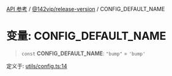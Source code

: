 [API 参考](../../../index.md) / [@142vip/release-version](../index.md) / CONFIG\_DEFAULT\_NAME

# 变量: CONFIG\_DEFAULT\_NAME

> `const` **CONFIG\_DEFAULT\_NAME**: `"bump"` = `'bump'`

定义于: [utils/config.ts:14](https://github.com/142vip/core-x/blob/67692efe75f30bef8a4893bf3d01dbe094be97e2/packages/release-version/src/utils/config.ts#L14)
